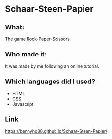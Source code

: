 # Schaar-Steen-Papier

## What:

The game Rock-Paper-Scissors

## Who made it: 

It was made by me following an online tutorial.

## Which languages did I used?

- HTML
- CSS
- Javascript

## Link

https://bennyho88.github.io/Schaar-Steen-Papier/
